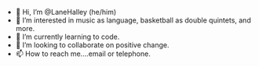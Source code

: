 - 👋 Hi, I’m @LaneHalley (he/him)
- 👀 I’m interested in music as language, basketball as double quintets, and more.
- 🌱 I’m currently learning to code.
- 💞️ I’m looking to collaborate on positive change.
- 📫 How to reach me....email or telephone.

<!---
LaneHalley/LaneHalley is a ✨ special ✨ repository because its `README.md` (this file) appears on your GitHub profile.
You can click the Preview link to take a look at your changes.
--->
